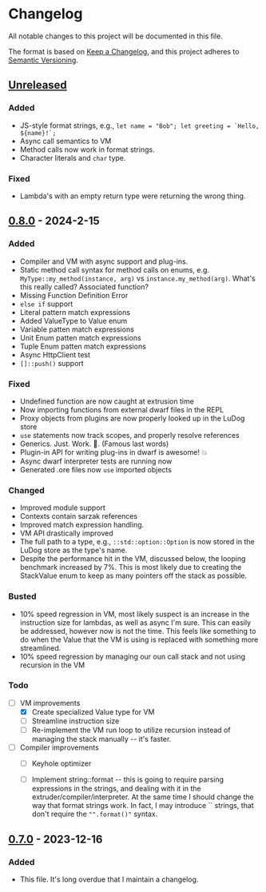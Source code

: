 # Changelog

All notable changes to this project will be documented in this file.

The format is based on [Keep a Changelog](https://keepachangelog.com/en/1.1.0/), and this project adheres to [Semantic Versioning](https://semver.org/spec/v2.0.0.html).

## [Unreleased]

### Added

- JS-style format strings, e.g., ```let name = "Bob"; let greeting = `Hello, ${name}!`;```
- Async call semantics to VM
- Method calls now work in format strings.
- Character literals and `char` type.

### Fixed

- Lambda's with an empty return type were returning the wrong thing.


## [0.8.0] - 2024-2-15

### Added

- Compiler and VM with async support and plug-ins.
- Static method call syntax for method calls on enums, e.g. `MyType::my_method(instance, arg)` vs `instance.my_method(arg)`. What's this really called? Associated function?
- Missing Function Definition Error
- `else if` support
- Literal pattern match expressions
- Added ValueType to Value enum
- Variable patten match expressions
- Unit Enum patten match expressions
- Tuple Enum patten match expressions
- Async HttpClient test
- `[]::push()` support

### Fixed

- Undefined function are now caught at extrusion time
- Now importing functions from external dwarf files in the REPL
- Proxy objects from plugins are now properly looked up in the LuDog store
- `use` statements now track scopes, and properly resolve references
- Generics. Just. Work. 💯. (Famous last words)
- Plugin-in API for writing plug-ins in dwarf is awesome! 💥
- Async dwarf interpreter tests are running now
- Generated .ore files now `use` imported objects

### Changed

- Improved module support
- Contexts contain sarzak references
- Improved match expression handling.
- VM API drastically improved
- The full path to a type, e.g., `::std::option::Option` is now stored in the LuDog store as the type's name.
- Despite the performance hit in the VM, discussed below, the looping benchmark increased by 7%. This is most likely due to creating the StackValue enum to keep as many pointers off the stack as possible.

### Busted

- 10% speed regression in VM, most likely suspect is an increase in the instruction size for lambdas, as well as async I'm sure. This can easily be addressed, however now is not the time. This feels like something to do when the Value that the VM is using is replaced with something more streamlined.
- 10% speed regression by managing our oun call stack and not using recursion in the VM


### Todo

- [ ] VM improvements
  - [x] Create specialized Value type for VM
  - [ ] Streamline instruction size
  - [ ] Re-implement the VM run loop to utilize recursion instead of managing the stack manually -- it's faster.
- [ ] Compiler improvements
  - [ ] Keyhole optimizer
  - [ ] Implement string::format -- this is going to require parsing expressions in the strings, and dealing with it in the extruder/compiler/interpreter. At the same time I should change the way that format strings work. In fact, I may introduce `` strings, that don't require the `"".format()"` syntax.



## [0.7.0] - 2023-12-16

### Added

- This file.
It's long overdue that I maintain a changelog.

[unreleased]: https://github.com/uberfoo/dwarf/compare/v0.8.0...feature/compiler
[0.8.0]: https://github.com/uberFoo/dwarf/releases/tag/v0.8.0
[0.7.0]: https://github.com/uberFoo/dwarf/releases/tag/v0.7.0